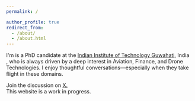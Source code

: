 ```yaml
---
permalink: /

author_profile: true
redirect_from: 
  - /about/
  - /about.html
---
```



I'm is a PhD candidate at the <a href="https://www.iitg.ac.in/">Indian Institute of Technology Guwahati</a>, India <br>, who is always driven by a deep interest in Aviation, Finance, and Drone Technologies. I enjoy thoughtful conversations—especially when they take flight in these domains.


Join the discussion on <a href="https://x.com/gparaj">X.</a> <br>
This website is a work in progress.
